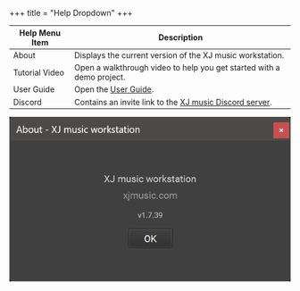 +++
title = "Help Dropdown"
+++

| Help Menu Item | Description                                                                                         |
|----------------|-----------------------------------------------------------------------------------------------------|
| About          | Displays the current version of the XJ music workstation.                                           |
| Tutorial Video | Open a walkthrough video to help you get started with a demo project.                                |
| User Guide     | Open the [User Guide]().                                                                                |
| Discord        | Contains an invite link to the [XJ music Discord server](https://discord.gg/nbjHgD8xrn).                                              |

![About](about.png)